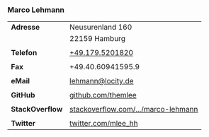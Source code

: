 ### Marco Lehmann

|||
|---|---|
|__Adresse__|Neusurenland 160|
||22159 Hamburg|
|||
|__Telefon__|[+49.179.5201820](tel:+491795201820)|
|||
|__Fax__|+49.40.60941595.9|
|||
|__eMail__|[lehmann@locity.de](mailto:lehmann@locity.de)|
|||
|__GitHub__|[github.com/themlee](https://github.com/themlee)|
|||
|__StackOverflow__|[stackoverflow.com/.../marco-lehmann](stackoverflow.com/users/8102667/marco-lehmann)|
|||
|__Twitter__|[twitter.com/mlee_hh](https://twitter.com/mlee_hh)|


